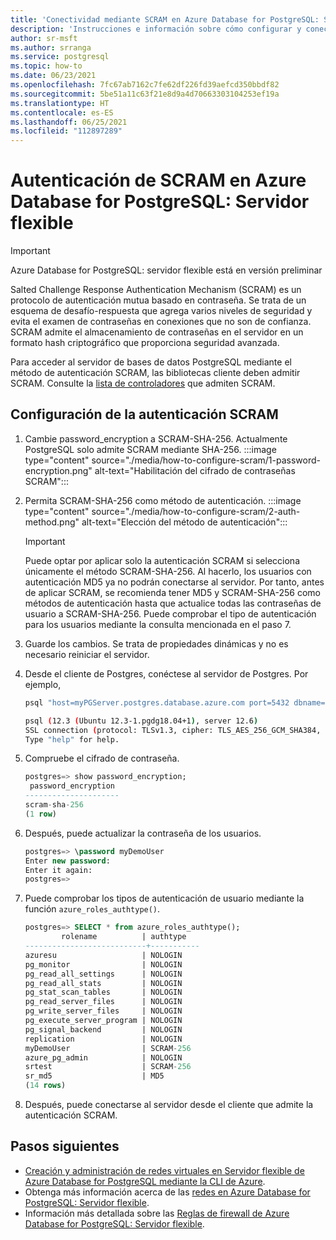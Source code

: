 ```yaml
---
title: 'Conectividad mediante SCRAM en Azure Database for PostgreSQL: Servidor flexible'
description: 'Instrucciones e información sobre cómo configurar y conectarse mediante SCRAM en Azure Database for PostgreSQL: Servidor flexible.'
author: sr-msft
ms.author: srranga
ms.service: postgresql
ms.topic: how-to
ms.date: 06/23/2021
ms.openlocfilehash: 7fc67ab7162c7fe62df226fd39aefcd350bbdf82
ms.sourcegitcommit: 5be51a11c63f21e8d9a4d70663303104253ef19a
ms.translationtype: HT
ms.contentlocale: es-ES
ms.lasthandoff: 06/25/2021
ms.locfileid: "112897289"
---
```

# <a name="scram-authentication-in-azure-database-for-postgresql---flexible-server"></a>Autenticación de SCRAM en Azure Database for PostgreSQL: Servidor flexible

> [!IMPORTANT]
> Azure Database for PostgreSQL: servidor flexible está en versión preliminar

Salted Challenge Response Authentication Mechanism (SCRAM) es un protocolo de autenticación mutua basado en contraseña. Se trata de un esquema de desafío-respuesta que agrega varios niveles de seguridad y evita el examen de contraseñas en conexiones que no son de confianza. SCRAM admite el almacenamiento de contraseñas en el servidor en un formato hash criptográfico que proporciona seguridad avanzada. 

Para acceder al servidor de bases de datos PostgreSQL mediante el método de autenticación SCRAM, las bibliotecas cliente deben admitir SCRAM.  Consulte la [lista de controladores](https://wiki.postgresql.org/wiki/List_of_drivers) que admiten SCRAM.

## <a name="configuring-scram-authentication"></a>Configuración de la autenticación SCRAM

1. Cambie password_encryption a SCRAM-SHA-256. Actualmente PostgreSQL solo admite SCRAM mediante SHA-256.
        :::image type="content" source="./media/how-to-configure-scram/1-password-encryption.png" alt-text="Habilitación del cifrado de contraseñas SCRAM"::: 
2. Permita SCRAM-SHA-256 como método de autenticación.
        :::image type="content" source="./media/how-to-configure-scram/2-auth-method.png" alt-text="Elección del método de autenticación"::: 
    >[!Important]
    > Puede optar por aplicar solo la autenticación SCRAM si selecciona únicamente el método SCRAM-SHA-256. Al hacerlo, los usuarios con autenticación MD5 ya no podrán conectarse al servidor. Por tanto, antes de aplicar SCRAM, se recomienda tener MD5 y SCRAM-SHA-256 como métodos de autenticación hasta que actualice todas las contraseñas de usuario a SCRAM-SHA-256. Puede comprobar el tipo de autenticación para los usuarios mediante la consulta mencionada en el paso 7.
3. Guarde los cambios. Se trata de propiedades dinámicas y no es necesario reiniciar el servidor.
4. Desde el cliente de Postgres, conéctese al servidor de Postgres. Por ejemplo,
   
    ```bash
    psql "host=myPGServer.postgres.database.azure.com port=5432 dbname=postgres user=myDemoUser password=MyPassword sslmode=require"

    psql (12.3 (Ubuntu 12.3-1.pgdg18.04+1), server 12.6)
    SSL connection (protocol: TLSv1.3, cipher: TLS_AES_256_GCM_SHA384, bits: 256, compression: off)
    Type "help" for help.
    ```

5. Compruebe el cifrado de contraseña.
   
    ```SQL
    postgres=> show password_encryption;
     password_encryption
    ---------------------
    scram-sha-256
    (1 row)
    ```

6. Después, puede actualizar la contraseña de los usuarios.

    ```SQL
    postgres=> \password myDemoUser
    Enter new password:
    Enter it again:
    postgres=>
    ```

7. Puede comprobar los tipos de autenticación de usuario mediante la función `azure_roles_authtype()`. 

    ``` SQL
    postgres=> SELECT * from azure_roles_authtype();
            rolename          | authtype
    ---------------------------+-----------
    azuresu                   | NOLOGIN
    pg_monitor                | NOLOGIN
    pg_read_all_settings      | NOLOGIN
    pg_read_all_stats         | NOLOGIN
    pg_stat_scan_tables       | NOLOGIN
    pg_read_server_files      | NOLOGIN
    pg_write_server_files     | NOLOGIN
    pg_execute_server_program | NOLOGIN
    pg_signal_backend         | NOLOGIN
    replication               | NOLOGIN
    myDemoUser                | SCRAM-256
    azure_pg_admin            | NOLOGIN
    srtest                    | SCRAM-256
    sr_md5                    | MD5
    (14 rows)
    ```

8. Después, puede conectarse al servidor desde el cliente que admite la autenticación SCRAM.

## <a name="next-steps"></a>Pasos siguientes
- [Creación y administración de redes virtuales en Servidor flexible de Azure Database for PostgreSQL mediante la CLI de Azure](./how-to-manage-virtual-network-cli.md).
- Obtenga más información acerca de las [redes en Azure Database for PostgreSQL: Servidor flexible](./concepts-networking.md).
- Información más detallada sobre las [Reglas de firewall de Azure Database for PostgreSQL: Servidor flexible](./concepts-networking.md#public-access-allowed-ip-addresses).

